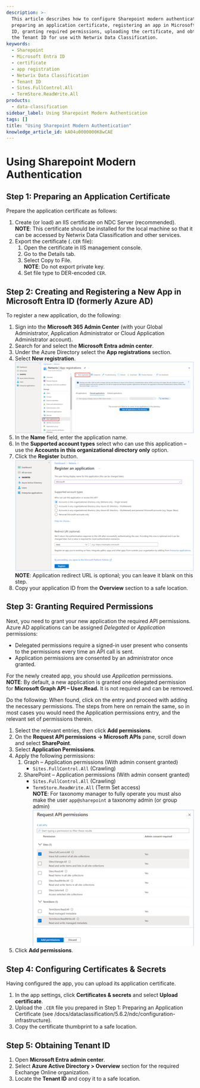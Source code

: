 ```yaml
---
description: >-
  This article describes how to configure Sharepoint modern authentication by
  preparing an application certificate, registering an app in Microsoft Entra
  ID, granting required permissions, uploading the certificate, and obtaining
  the Tenant ID for use with Netwrix Data Classification.
keywords:
  - Sharepoint
  - Microsoft Entra ID
  - certificate
  - app registration
  - Netwrix Data Classification
  - Tenant ID
  - Sites.FullControl.All
  - TermStore.ReadWrite.All
products:
  - data-classification
sidebar_label: Using Sharepoint Modern Authentication
tags: []
title: "Using Sharepoint Modern Authentication"
knowledge_article_id: kA04u0000000K8wCAE
---
```


# Using Sharepoint Modern Authentication

## Step 1: Preparing an Application Certificate

Prepare the application certificate as follows:

1. Create (or load) an IIS certificate on NDC Server (recommended).  
   **NOTE**: This certificate should be installed for the local machine so that it can be accessed by Netwrix Data Classification and other services.
2. Export the certificate (`.CER` file):
   1. Open the certificate in IIS management console.
   2. Go to the Details tab.
   3. Select Copy to File.  
      **NOTE**: Do not export private key.
   4. Set file type to DER-encoded `CER`.

## Step 2: Creating and Registering a New App in Microsoft Entra ID (formerly Azure AD)

To register a new application, do the following:

1. Sign into the **Microsoft 365 Admin Center** (with your Global Administrator, Application Administrator or Cloud Application Administrator account).
2. Search for and select the **Microsoft Entra admin center**.
3. Under the Azure Directory select the **App registrations** section.
4. Select **New registration**.  
   ![Picture1.png](images/ka0Qk0000000wyT_0EM4u000004dBat.png)
5. In the **Name** field, enter the application name.
6. In the **Supported account types** select who can use this application – use the **Accounts in this organizational directory only** option.
7. Click the **Register** button.  
   ![Picture2.png](images/ka0Qk0000000wyT_0EM4u000004dBay.png)  
   **NOTE**: Application redirect URL is optional; you can leave it blank on this step.
8. Copy your application ID from the **Overview** section to a safe location.

## Step 3: Granting Required Permissions

Next, you need to grant your new application the required API permissions. Azure AD applications can be assigned *Delegated* or *Application* permissions:

- Delegated permissions require a signed-in user present who consents to the permissions every time an API call is sent.
- Application permissions are consented by an administrator once granted.

For the newly created app, you should use *Application* permissions.  
**NOTE**: By default, a new application is granted one delegated permission for **Microsoft Graph API – User.Read.** It is not required and can be removed.

Do the following: When found, click on the entry and proceed with adding the necessary permissions. The steps from here on remain the same, so in most cases you would need the Application permissions entry, and the relevant set of permissions therein.

1. Select the relevant entries, then click **Add permissions**.
2. On the **Request API permissions → Microsoft APIs** pane, scroll down and select **SharePoint**.
3. Select **Application Permissions**.
4. Apply the following permissions:
   1. Graph – Application permissions (With admin consent granted)
      - `Sites.FullControl.All` (Crawling)
   2. SharePoint – Application permissions (With admin consent granted)
      - `Sites.FullControl.All` (Crawling)
      - `TermStore.ReadWrite.All` (Term Set access)  
        **NOTE**: For taxonomy manager to fully operate you must also make the user `app@sharepoint` a taxonomy admin (or group admin)  
        ![Picture3.png](images/ka0Qk0000000wyT_0EM4u000004dBb3.png)
5. Click **Add permissions**.

## Step 4: Configuring Certificates & Secrets

Having configured the app, you can upload its application certificate.

1. In the app settings, click **Certificates & secrets** and select **Upload certificate**.
2. Upload the `.CER` file you prepared in Step 1: Preparing an Application Certificate (see /docs/dataclassification/5.6.2/ndc/configuration-infrastructure).
3. Copy the certificate thumbprint to a safe location.

## Step 5: Obtaining Tenant ID

1. Open **Microsoft Entra admin center**.
2. Select **Azure Active Directory > Overview** section for the required Exchange Online organization.
3. Locate the **Tenant ID** and copy it to a safe location.
